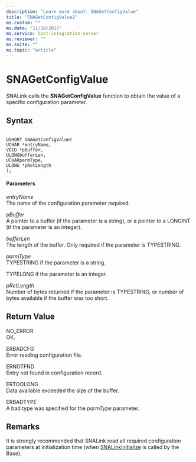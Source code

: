 ```yaml
---
description: "Learn more about: SNAGetConfigValue"
title: "SNAGetConfigValue2"
ms.custom: ""
ms.date: "11/30/2017"
ms.service: host-integration-server
ms.reviewer: ""
ms.suite: ""
ms.topic: "article"
---
```

# SNAGetConfigValue
SNALink calls the **SNAGetConfigValue** function to obtain the value of a specific configuration parameter.  
  
## Syntax  
  
```  
  
USHORT SNAGetConfigValue(  
UCHAR *entryName,  
VOID *pBuffer,  
ULONGbufferLen,  
UCHARparmType,  
ULONG *pRetLength  
);  
```  
  
#### Parameters  
 *entryName*  
 The name of the configuration parameter required.  
  
 *pBuffer*  
 A pointer to a buffer (if the parameter is a string), or a pointer to a LONGINT (if the parameter is an integer).  
  
 *bufferLen*  
 The length of the buffer. Only required if the parameter is TYPESTRING.  
  
 *parmType*  
 TYPESTRING if the parameter is a string.  
  
 TYPELONG if the parameter is an integer.  
  
 *pRetLength*  
 Number of bytes returned if the parameter is TYPESTRING, or number of bytes available if the buffer was too short.  
  
## Return Value  
 NO_ERROR  
 OK.  
  
 ERBADCFG  
 Error reading configuration file.  
  
 ERNOTFND  
 Entry not found in configuration record.  
  
 ERTOOLONG  
 Data available exceeded the size of the buffer.  
  
 ERBADTYPE  
 A bad type was specified for the *parmType* parameter.  
  
## Remarks  
 It is strongly recommended that SNALink read all required configuration parameters at initialization time (when [SNALinkInitialize](../core/snalinkinitialize2.md) is called by the Base).
